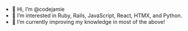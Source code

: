 - 👋 Hi, I’m @codejamie
- 👀 I’m interested in Ruby, Rails, JavaScript, React, HTMX, and Python.
- 🌱 I’m currently improving my knowledge in most of the above!

<!---
codejamie/codejamie is a ✨ special ✨ repository because its `README.md` (this file) appears on your GitHub profile.
You can click the Preview link to take a look at your changes.
--->
